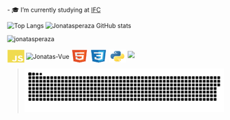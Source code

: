 <div>
- 🎓 I’m currently studying at <a href="http://araquari.ifc.edu.br">IFC</a>
</div>

![Top Langs](https://github-readme-stats.vercel.app/api/top-langs/?username=jonatasperaza&layout=donut)
![Jonatasperaza GitHub stats](https://github-readme-stats.vercel.app/api?username=jonatasperaza&show_icons=true&theme=transparent)

<img src="http://this.website.com/cmoe?name=jonatasperaza" alt="jonatasperaza" />
  <div style="display: inline_block"><br>
  <img align="center" alt="Jonatas-Js" height="30" width="40" src="https://raw.githubusercontent.com/devicons/devicon/master/icons/javascript/javascript-plain.svg">
  <img align="center" alt="Jonatas-Vue" height="30" width="40" src="https://cdn.jsdelivr.net/gh/devicons/devicon/icons/vuejs/vuejs-original.svg">
  <img align="center" alt="Jonatas-HTML" height="30" width="40" src="https://raw.githubusercontent.com/devicons/devicon/master/icons/html5/html5-original.svg">
  <img align="center" alt="Jonatas-CSS" height="30" width="40" src="https://raw.githubusercontent.com/devicons/devicon/master/icons/css3/css3-original.svg">
  <img align="center" alt="Jonatas-Python" height="30" width="40" src="https://raw.githubusercontent.com/devicons/devicon/master/icons/python/python-original.svg">
   <a href="https://www.instagram.com/jonatasperaza/" target="_blank" style:="text-aling:center"><img src="https://img.shields.io/badge/-Instagram-%23E4405F?style=for-the-badge&logo=instagram&logoColor=white" target="_blank"></a>
</div>
  
> ![Snake animation](https://github.com/jonatasperaza/jonatasperaza/blob/output/github-contribution-grid-snake.svg)

